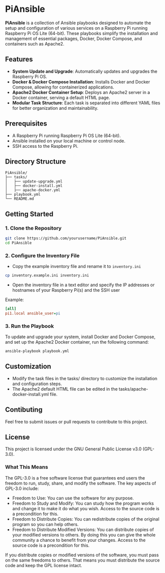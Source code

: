 # PiAnsible

**PiAnsible** is a collection of Ansible playbooks designed to automate the setup and configuration of various services on a Raspberry Pi running Raspberry Pi OS Lite (64-bit). These playbooks simplify the installation and management of essential packages, Docker, Docker Compose, and containers such as Apache2.

## Features

- **System Update and Upgrade**: Automatically updates and upgrades the Raspberry Pi OS.
- **Docker & Docker Compose Installation**: Installs Docker and Docker Compose, allowing for containerized applications.
- **Apache2 Docker Container Setup**: Deploys an Apache2 server in a Docker container, serving a default HTML page.
- **Modular Task Structure**: Each task is separated into different YAML files for better organization and maintainability.

## Prerequisites

- A Raspberry Pi running Raspberry Pi OS Lite (64-bit).
- Ansible installed on your local machine or control node.
- SSH access to the Raspberry Pi.

## Directory Structure
```
PiAnsible/
├── tasks/
│   ├── update-upgrade.yml
│   ├── docker-install.yml
│   ├── apache-docker.yml
├── playbook.yml
└── README.md
```

## Getting Started

### 1. Clone the Repository

```bash
git clone https://github.com/yourusername/PiAnsible.git
cd PiAnsible
```

### 2. Configure the Inventory File

- Copy the example inventory file and rename it to `inventory.ini`

```bash
cp inventory.example.ini inventory.ini
```

- Open the inventory file in a text editor and specify the IP addresses or hostnames of your Raspberry Pi(s) and the SSH user

Example:

```ini
[all]
pi1.local ansible_user=pi
```

### 3. Run the Playbook

To update and upgrade your system, install Docker and Docker Compose, and set up the Apache2 Docker container, run the following command:

```bash
ansible-playbook playbook.yml
```

## Customization

- Modify the task files in the tasks/ directory to customize the installation and configuration steps.
- The Apache2 default HTML file can be edited in the tasks/apache-docker-install.yml file.

## Contibuting

Feel free to submit issues or pull requests to contribute to this project.

## License

This project is licensed under the GNU General Public License v3.0 (GPL-3.0).

### What This Means

The GPL-3.0 is a free software license that guarantees end users the freedom to run, study, share, and modify the software. The key aspects of GPL-3.0 include:

- Freedom to Use: You can use the software for any purpose.
- Freedom to Study and Modify: You can study how the program works and change it to make it do what you wish. Access to the source code is a precondition for this.
- Freedom to Distribute Copies: You can redistribute copies of the original program so you can help others.
- Freedom to Distribute Modified Versions: You can distribute copies of your modified versions to others. By doing this you can give the whole community a chance to benefit from your changes. Access to the source code is a precondition for this.

If you distribute copies or modified versions of the software, you must pass on the same freedoms to others. That means you must distribute the source code and keep the GPL license intact.
